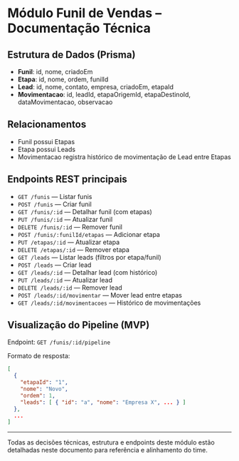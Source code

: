 # Módulo Funil de Vendas – Documentação Técnica

## Estrutura de Dados (Prisma)
- **Funil**: id, nome, criadoEm
- **Etapa**: id, nome, ordem, funilId
- **Lead**: id, nome, contato, empresa, criadoEm, etapaId
- **Movimentacao**: id, leadId, etapaOrigemId, etapaDestinoId, dataMovimentacao, observacao

## Relacionamentos
- Funil possui Etapas
- Etapa possui Leads
- Movimentacao registra histórico de movimentação de Lead entre Etapas

## Endpoints REST principais
- `GET /funis` — Listar funis
- `POST /funis` — Criar funil
- `GET /funis/:id` — Detalhar funil (com etapas)
- `PUT /funis/:id` — Atualizar funil
- `DELETE /funis/:id` — Remover funil
- `POST /funis/:funilId/etapas` — Adicionar etapa
- `PUT /etapas/:id` — Atualizar etapa
- `DELETE /etapas/:id` — Remover etapa
- `GET /leads` — Listar leads (filtros por etapa/funil)
- `POST /leads` — Criar lead
- `GET /leads/:id` — Detalhar lead (com histórico)
- `PUT /leads/:id` — Atualizar lead
- `DELETE /leads/:id` — Remover lead
- `POST /leads/:id/movimentar` — Mover lead entre etapas
- `GET /leads/:id/movimentacoes` — Histórico de movimentações

## Visualização do Pipeline (MVP)
Endpoint: `GET /funis/:id/pipeline`

Formato de resposta:
```json
[
  {
    "etapaId": "1",
    "nome": "Novo",
    "ordem": 1,
    "leads": [ { "id": "a", "nome": "Empresa X", ... } ]
  },
  ...
]
```

---

Todas as decisões técnicas, estrutura e endpoints deste módulo estão detalhadas neste documento para referência e alinhamento do time.
